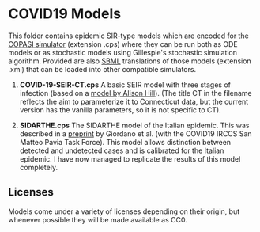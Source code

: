 # COVID19 Models
This folder contains epidemic SIR-type models which are encoded for the [COPASI simulator](http://copasi.org) (extension .cps) where they can be run both as ODE models or as stochastic models using Gillespie's stochastic simulation algorithm. Provided are also [SBML](http://sbml.org) translations of those models (extension .xml) that can be loaded into other compatible simulators.

1. **COVID-19-SEIR-CT.cps** A basic SEIR model with three stages of infection (based on a [model by Alison Hill](https://alhill.shinyapps.io/COVID19seir/)). (The title CT in the filename reflects the aim to parameterize it to Connecticut data, but the current version has the vanilla parameters, so it is not specific to CT).

2. **SIDARTHE.cps** The SIDARTHE model of the Italian epidemic. This was described in a [preprint](https://arxiv.org/abs/2003.09861) by Giordano et al. (with the COVID19 IRCCS San Matteo Pavia Task Force). This model allows distinction between detected and undetected cases and is calibrated for the Italian epidemic. I have now managed to replicate the results of this model completely.

## Licenses
Models come under a variety of licenses depending on their origin, but whenever possible they will be made available as CC0.
